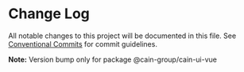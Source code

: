 # Change Log

All notable changes to this project will be documented in this file.
See [Conventional Commits](https://conventionalcommits.org) for commit guidelines.



**Note:** Version bump only for package @cain-group/cain-ui-vue
